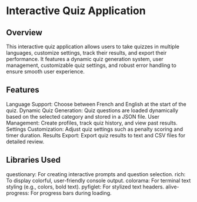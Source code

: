 # Interactive Quiz Application
## Overview
This interactive quiz application allows users to take quizzes in multiple languages, customize settings, track their results, and export their performance. It features a dynamic quiz generation system, user management, customizable quiz settings, and robust error handling to ensure smooth user experience.<br>
## Features
Language Support: Choose between French and English at the start of the quiz.
Dynamic Quiz Generation: Quiz questions are loaded dynamically based on the selected category and stored in a JSON file.
User Management: Create profiles, track quiz history, and view past results.
Settings Customization: Adjust quiz settings such as penalty scoring and timer duration.
Results Export: Export quiz results to text and CSV files for detailed review.
<br>
## Libraries Used
questionary: For creating interactive prompts and question selection.
rich: To display colorful, user-friendly console output.
colorama: For terminal text styling (e.g., colors, bold text).
pyfiglet: For stylized text headers.
alive-progress: For progress bars during loading.
